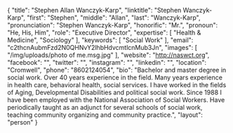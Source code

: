 {
  "title": "Stephen Allan Wanczyk-Karp",
  "linktitle": "Stephen Wanczyk-Karp",
  "first": "Stephen",
  "middle": "Allan",
  "last": "Wanczyk-Karp",
  "pronunciation": "Stephen Wanczyk-Karp",
  "honorific": "Mr.",
  "pronoun": "He, His, Him",
  "role": "Executive Director",
  "expertise": [
    "Health & Medicine",
    "Sociology"
  ],
  "keywords": [
    "Social Work"
  ],
  "email": "c2thcnAubmFzd2N0QHNvY2lhbHdvcmtlcnMub3Jn",
  "images": [
    "/img/uploads/photo of me.msg.jpg"
  ],
  "website": "http://naswct.org",
  "facebook": "",
  "twitter": "",
  "instagram": "",
  "linkedin": "",
  "location": "Cromwell",
  "phone": "8602124054",
  "bio": "Bachelor and master degree in social work. Over 40 years experience in the field. Many years experience in health care, behavioral health, social services. I have worked in the fields of Aging, Developmental Disabilities and political social work. Since 1988 I have been employed with the National Association of Social Workers. Have periodically taught as an adjunct for several schools of social work, teaching community organizing and community practice.",
  "layout": "person"
}
